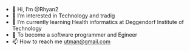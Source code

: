 - 👋 Hi, I’m @Rhyan2
- 👀 I’m interested in Technology and tradig
- 🌱 I’m currently learning Health informatics at Deggendorf Institute of Technology
- 💞️ To become a software programmer and Egineer
- 📫 How to reach me utman@gmail.com

<!---
Rhyan2/Rhyan2 is a ✨ special ✨ repository because its `README.md` (this file) appears on your GitHub profile.
You can click the Preview link to take a look at your changes.
--->
